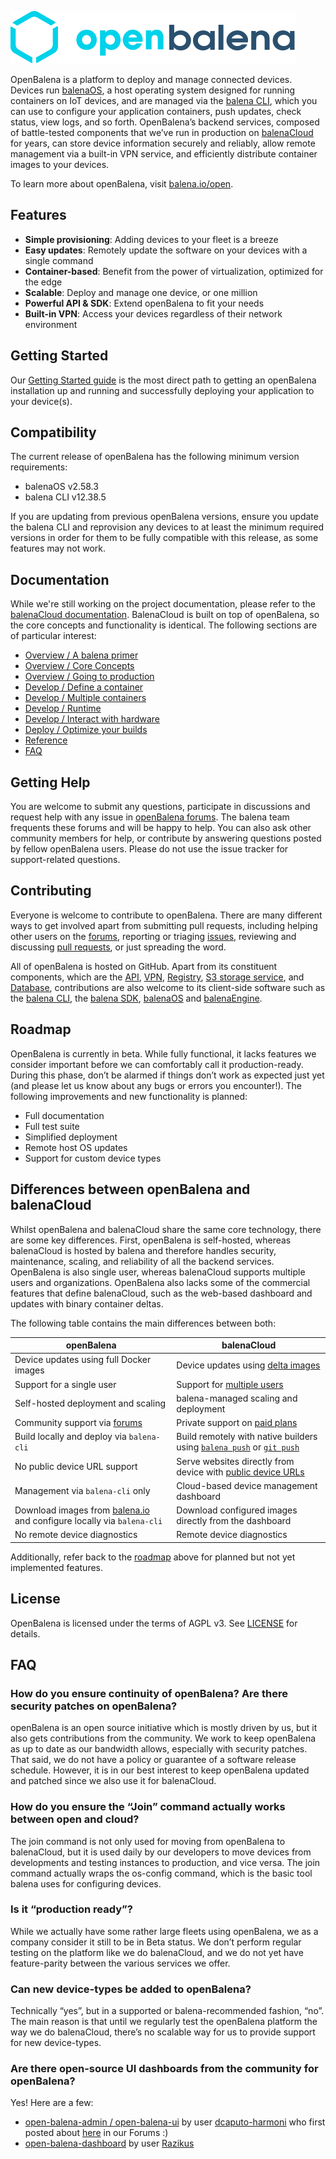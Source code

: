![](./docs/images/openbalena-logo.svg)

OpenBalena is a platform to deploy and manage connected devices. Devices run
[balenaOS][balena-os-website], a host operating system designed for running
containers on IoT devices, and are managed via the [balena CLI][balena-cli],
which you can use to configure your application containers, push updates, check
status, view logs, and so forth. OpenBalena’s backend services, composed of
battle-tested components that we’ve run in production on [balenaCloud][balena-cloud-website]
for years, can store device information securely and reliably, allow remote
management via a built-in VPN service, and efficiently distribute container
images to your devices.

To learn more about openBalena, visit [balena.io/open][open-balena-website].


## Features

- **Simple provisioning**: Adding devices to your fleet is a breeze
- **Easy updates**: Remotely update the software on your devices with a single command
- **Container-based**: Benefit from the power of virtualization, optimized for the edge
- **Scalable**: Deploy and manage one device, or one million
- **Powerful API & SDK**: Extend openBalena to fit your needs
- **Built-in VPN**: Access your devices regardless of their network environment


## Getting Started

Our [Getting Started guide][getting-started] is the most direct path to getting
an openBalena installation up and running and successfully deploying your
application to your device(s).


## Compatibility

The current release of openBalena has the following minimum version requirements:

- balenaOS v2.58.3
- balena CLI v12.38.5

If you are updating from previous openBalena versions, ensure you update the balena
CLI and reprovision any devices to at least the minimum required versions in order
for them to be fully compatible with this release, as some features may not work.


## Documentation

While we're still working on the project documentation, please refer to the
[balenaCloud documentation][documentation]. BalenaCloud is built on top of
openBalena, so the core concepts and functionality is identical. The following
sections are of particular interest:

- [Overview / A balena primer](https://balena.io/docs/learn/welcome/primer)
- [Overview / Core Concepts](https://balena.io/docs/learn/welcome/concepts)
- [Overview / Going to production](https://balena.io/docs/learn/welcome/production-plan)
- [Develop / Define a container](https://balena.io/docs/learn/develop/dockerfile)
- [Develop / Multiple containers](https://balena.io/docs/learn/develop/multicontainer)
- [Develop / Runtime](https://balena.io/docs/learn/develop/runtime)
- [Develop / Interact with hardware](https://balena.io/docs/learn/develop/hardware)
- [Deploy / Optimize your builds](https://balena.io/docs/learn/deploy/build-optimization)
- [Reference](https://balena.io/docs/reference)
- [FAQ](https://balena.io/docs/faq/troubleshooting/faq)


## Getting Help

You are welcome to submit any questions, participate in discussions and request
help with any issue in [openBalena forums][forums]. The balena team frequents
these forums and will be happy to help. You can also ask other community members
for help, or contribute by answering questions posted by fellow openBalena users.
Please do not use the issue tracker for support-related questions.


## Contributing

Everyone is welcome to contribute to openBalena. There are many different ways
to get involved apart from submitting pull requests, including helping other
users on the [forums][forums], reporting or triaging [issues][issue-tracker],
reviewing and discussing [pull requests][pulls], or just spreading the word.

All of openBalena is hosted on GitHub. Apart from its constituent components,
which are the [API][open-balena-api], [VPN][open-balena-vpn], [Registry][open-balena-registry],
[S3 storage service][open-balena-s3], and [Database][open-balena-db], contributions
are also welcome to its client-side software such as the [balena CLI][balena-cli],
the [balena SDK][balena-sdk], [balenaOS][balena-os] and [balenaEngine][balena-engine].


## Roadmap

OpenBalena is currently in beta. While fully functional, it lacks features we
consider important before we can comfortably call it production-ready. During
this phase, don’t be alarmed if things don’t work as expected just yet (and
please let us know about any bugs or errors you encounter!). The following
improvements and new functionality is planned:

- Full documentation
- Full test suite
- Simplified deployment
- Remote host OS updates
- Support for custom device types


## Differences between openBalena and balenaCloud

Whilst openBalena and balenaCloud share the same core technology, there are some key differences. First, openBalena is self-hosted, whereas balenaCloud is hosted by balena and therefore handles security, maintenance, scaling, and reliability of all the backend services. OpenBalena is also single user, whereas balenaCloud supports multiple users and organizations. OpenBalena also lacks some of the commercial features that define balenaCloud, such as the web-based dashboard and updates with binary container deltas.

The following table contains the main differences between both:

| openBalena                                                                                 | balenaCloud                                                                                                                                                                                               |
| ------------------------------------------------------------------------------------------ | --------------------------------------------------------------------------------------------------------------------------------------------------------------------------------------------------------- |
| Device updates using full Docker images                                                    | Device updates using [delta images](https://www.balena.io/docs/learn/deploy/delta/)                                                                                                                       |
| Support for a single user                                                                  | Support for [multiple users](https://www.balena.io/docs/learn/manage/account/#application-members)                                                                                                        |
| Self-hosted deployment and scaling                                                         | balena-managed scaling and deployment                                                                                                                                                                     |
| Community support via [forums][forums]                                                     | Private support on [paid plans](https://www.balena.io/pricing/)                                                                                                                                           |
| Build locally and deploy via `balena-cli`                                                  | Build remotely with native builders using [`balena push`](https://www.balena.io/docs/learn/deploy/deployment/#balena-push) or  [`git push`](https://www.balena.io/docs/learn/deploy/deployment/#git-push) |
| No public device URL support                                                               | Serve websites directly from device with [public device URLs](https://www.balena.io/docs/learn/manage/actions/#enable-public-device-url)                                                                  |
| Management via `balena-cli` only                                                           | Cloud-based device management dashboard                                                                                                                                                                   |
| Download images from [balena.io][balena-os-website] and configure locally via `balena-cli` | Download configured images directly from the dashboard                                                                                                                                                    |
| No remote device diagnostics                                                               | Remote device diagnostics                                                                                                                                                                                 |

Additionally, refer back to the [roadmap](#roadmap) above for planned but not yet implemented features.


## License

OpenBalena is licensed under the terms of AGPL v3. See [LICENSE](https://github.com/balena-io/open-balena/blob/master/LICENSE) for details.


[balena-cli]: https://github.com/balena-io/balena-cli
[balena-cloud-website]: https://balena.io/cloud
[balena-engine]: https://github.com/balena-os/balena-engine
[balena-os-website]: https://balena.io/os
[balena-os]: https://github.com/balena-os/meta-balena
[balena-sdk]: https://github.com/balena-io/balena-sdk
[documentation]: https://balena.io/docs/learn/welcome/introduction/
[forums]: https://forums.balena.io/c/open-balena
[getting-started]: https://balena.io/open/docs/getting-started
[issue-tracker]: https://github.com/balena-io/open-balena/issues
[open-balena-api]: https://github.com/balena-io/open-balena-api
[open-balena-db]: https://github.com/balena-io/open-balena-db
[open-balena-registry]: https://github.com/balena-io/open-balena-registry
[open-balena-s3]: https://github.com/balena-io/open-balena-s3
[open-balena-vpn]: https://github.com/balena-io/open-balena-vpn
[open-balena-website]: https://balena.io/open
[pulls]: https://github.com/balena-io/open-balena/pulls

## FAQ

### How do you ensure continuity of openBalena? Are there security patches on openBalena? 
openBalena is an open source initiative which is mostly driven by us, but it also gets contributions from the community. We work to keep openBalena as up to date as our bandwidth allows, especially with security patches. That said, we do not have a policy or guarantee of a software release schedule. However, it is in our best interest to keep openBalena updated and patched since we also use it for balenaCloud.

### How do you ensure the “Join” command actually works between open and cloud?
The join command is not only used for moving from openBalena to balenaCloud, but it is used daily by our developers to move devices from developments and testing instances to production, and vice versa. The join command actually wraps the os-config command, which is the basic tool balena uses for configuring devices.

### Is it “production ready”?
While we actually have some rather large fleets using openBalena, we as a company consider it still to be in Beta status. We don’t perform regular testing on the platform like we do balenaCloud, and we do not yet have feature-parity between the various services we offer. 

### Can new device-types be added to openBalena?
Technically “yes”, but in a supported or balena-recommended fashion, “no”. The main reason is that until we regularly test the openBalena platform the way we do balenaCloud, there’s no scalable way for us to provide support for new device-types.

### Are there open-source UI dashboards from the community for openBalena?
Yes! Here are a few:
- [open-balena-admin / open-balena-ui](https://github.com/dcaputo-harmoni/open-balena-admin) by user [dcaputo-harmoni](https://github.com/dcaputo-harmoni) who first posted about [here](https://forums.balena.io/t/open-balena-admin-an-admin-interface-for-openbalena/355324) in our Forums :)
- [open-balena-dashboard](https://github.com/Razikus/open-balena-dashboard) by user [Razikus](https://github.com/Razikus)

